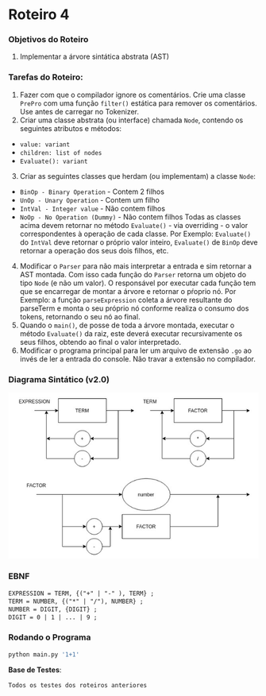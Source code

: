 # Roteiro 4

### Objetivos do Roteiro
1. Implementar a árvore sintática abstrata (AST)

### Tarefas do Roteiro:
1. Fazer com que o compilador ignore os comentários. Crie uma classe `PrePro` com uma função `filter()` estática para remover os comentários. Use antes de carregar no Tokenizer.
2. Criar uma classe abstrata (ou interface) chamada `Node`, contendo os seguintes atributos e métodos:
 - `value: variant`
 - `children: list of nodes`
 - `Evaluate(): variant`
3. Criar as seguintes classes que herdam (ou implementam) a classe `Node`:
 - `BinOp - Binary Operation` - Contem 2 filhos
 - `UnOp - Unary Operation` - Contem um filho
 - `IntVal - Integer value` - Não contem filhos
 - `NoOp - No Operation (Dummy)` - Não contem filhos
Todas as classes acima devem retornar no método `Evaluate()` - via overriding - o valor correspondentes à operação de cada classe. Por Exemplo: `Evaluate()` do `IntVal` deve retornar o próprio valor inteiro, `Evaluate()` de `BinOp` deve retornar a operação dos seus dois filhos, etc.
4. Modificar o `Parser` para não mais interpretar a entrada e sim retornar a AST montada. Com isso cada função do `Parser` retorna um objeto do tipo `Node` (e não um valor). O responsável por executar cada função tem que se encarregar de montar a árvore e retornar o pŕoprio nó. Por Exemplo: a função `parseExpression` coleta a árvore resultante do parseTerm e monta o seu próprio nó conforme realiza o consumo dos tokens, retornando o seu nó ao final.
5. Quando o `main()`, de posse de toda a árvore montada, executar o método `Evaluate()` da raiz, este deverá executar recursivamente os seus filhos, obtendo ao final o valor interpretado.
6. Modificar o programa principal para ler um arquivo de extensão `.go` ao invés de ler a entrada do console.
Não travar a extensão no compilador.

### Diagrama Sintático (v2.0)

![Diagrama sintático](./diagrama-roteiro3.png)

### EBNF

```
EXPRESSION = TERM, {("+" | "-" ), TERM} ;
TERM = NUMBER, {("*" | "/"), NUMBER} ;
NUMBER = DIGIT, {DIGIT} ;
DIGIT = 0 | 1 | ... | 9 ;
```

### Rodando o Programa

``` bash
python main.py '1+1'
```

**Base de Testes**:
```bash
Todos os testes dos roteiros anteriores
```


